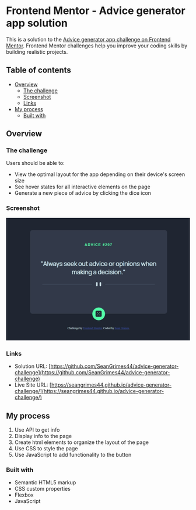 # Frontend Mentor - Advice generator app solution

This is a solution to the [Advice generator app challenge on Frontend Mentor](https://www.frontendmentor.io/challenges/advice-generator-app-QdUG-13db). Frontend Mentor challenges help you improve your coding skills by building realistic projects.

## Table of contents

- [Overview](#overview)
  - [The challenge](#the-challenge)
  - [Screenshot](#screenshot)
  - [Links](#links)
- [My process](#my-process)
  - [Built with](#built-with)

## Overview

### The challenge

Users should be able to:

- View the optimal layout for the app depending on their device's screen size
- See hover states for all interactive elements on the page
- Generate a new piece of advice by clicking the dice icon

### Screenshot

![Screenshot of the advice generator page.](./screenshot.jpg)

### Links

- Solution URL: [https://github.com/SeanGrimes44/advice-generator-challenge](https://github.com/SeanGrimes44/advice-generator-challenge)
- Live Site URL: [https://seangrimes44.github.io/advice-generator-challenge/](https://seangrimes44.github.io/advice-generator-challenge/)

## My process

1. Use API to get info
2. Display info to the page
3. Create html elements to organize the layout of the page
4. Use CSS to style the page
5. Use JavaScript to add functionality to the button

### Built with

- Semantic HTML5 markup
- CSS custom properties
- Flexbox
- JavaScript